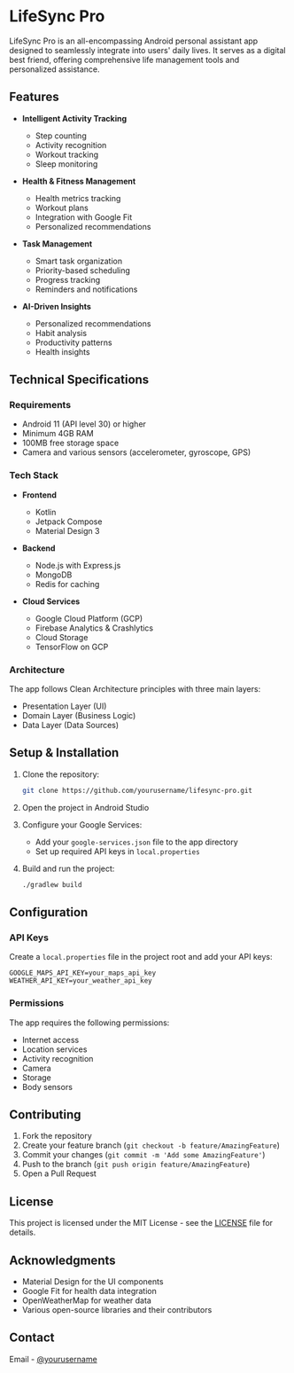 # LifeSync Pro

LifeSync Pro is an all-encompassing Android personal assistant app designed to seamlessly integrate into users' daily lives. It serves as a digital best friend, offering comprehensive life management tools and personalized assistance.

## Features

- **Intelligent Activity Tracking**
  - Step counting
  - Activity recognition
  - Workout tracking
  - Sleep monitoring

- **Health & Fitness Management**
  - Health metrics tracking
  - Workout plans
  - Integration with Google Fit
  - Personalized recommendations

- **Task Management**
  - Smart task organization
  - Priority-based scheduling
  - Progress tracking
  - Reminders and notifications

- **AI-Driven Insights**
  - Personalized recommendations
  - Habit analysis
  - Productivity patterns
  - Health insights

## Technical Specifications

### Requirements

- Android 11 (API level 30) or higher
- Minimum 4GB RAM
- 100MB free storage space
- Camera and various sensors (accelerometer, gyroscope, GPS)

### Tech Stack

- **Frontend**
  - Kotlin
  - Jetpack Compose
  - Material Design 3

- **Backend**
  - Node.js with Express.js
  - MongoDB
  - Redis for caching

- **Cloud Services**
  - Google Cloud Platform (GCP)
  - Firebase Analytics & Crashlytics
  - Cloud Storage
  - TensorFlow on GCP

### Architecture

The app follows Clean Architecture principles with three main layers:
- Presentation Layer (UI)
- Domain Layer (Business Logic)
- Data Layer (Data Sources)

## Setup & Installation

1. Clone the repository:
   ```bash
   git clone https://github.com/yourusername/lifesync-pro.git
   ```

2. Open the project in Android Studio

3. Configure your Google Services:
   - Add your `google-services.json` file to the app directory
   - Set up required API keys in `local.properties`

4. Build and run the project:
   ```bash
   ./gradlew build
   ```

## Configuration

### API Keys
Create a `local.properties` file in the project root and add your API keys:
```properties
GOOGLE_MAPS_API_KEY=your_maps_api_key
WEATHER_API_KEY=your_weather_api_key
```

### Permissions
The app requires the following permissions:
- Internet access
- Location services
- Activity recognition
- Camera
- Storage
- Body sensors

## Contributing

1. Fork the repository
2. Create your feature branch (`git checkout -b feature/AmazingFeature`)
3. Commit your changes (`git commit -m 'Add some AmazingFeature'`)
4. Push to the branch (`git push origin feature/AmazingFeature`)
5. Open a Pull Request

## License

This project is licensed under the MIT License - see the [LICENSE](LICENSE) file for details.

## Acknowledgments

- Material Design for the UI components
- Google Fit for health data integration
- OpenWeatherMap for weather data
- Various open-source libraries and their contributors

## Contact

Email - [@yourusername](abhiishek340@gmail.com)

